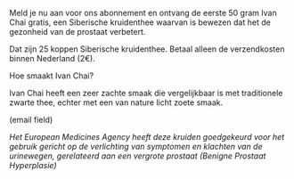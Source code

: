 Meld je nu aan voor ons abonnement en ontvang de eerste 50 gram Ivan Chai gratis, een Siberische kruidenthee waarvan is bewezen dat het de gezonheid van de prostaat verbetert. 

Dat zijn 25 koppen Siberische kruidenthee. Betaal alleen de verzendkosten binnen Nederland (2€).

Hoe smaakt Ivan Chai? 

Ivan Chai heeft een zeer zachte smaak die vergelijkbaar is met traditionele zwarte thee, echter met een van nature licht zoete smaak.


(email field)


_Het European Medicines Agency heeft deze kruiden goedgekeurd voor het gebruik gericht op de verlichting van symptomen en klachten van de urinewegen, gerelateerd aan een vergrote prostaat (Benigne Prostaat Hyperplasie)_
